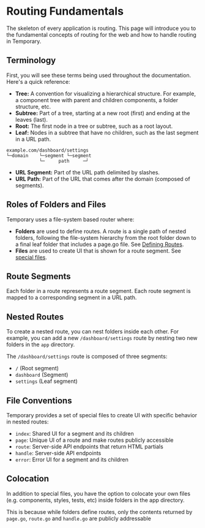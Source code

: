 # Routing Fundamentals

The skeleton of every application is routing. This page will introduce you to the fundamental concepts of routing for the web and how to handle routing in Temporary.


## Terminology

First, you will see these terms being used throughout the documentation. Here's a quick reference:

- __Tree:__ A convention for visualizing a hierarchical structure. For example, a component tree with parent and children components, a folder structure, etc.
- __Subtree:__ Part of a tree, starting at a new root (first) and ending at the leaves (last).
- __Root:__ The first node in a tree or subtree, such as a root layout.
- __Leaf:__ Nodes in a subtree that have no children, such as the last segment in a URL path.

```
example.com/dashboard/settings
└─domain    └─segment └─segment
            └─     path     ─┘           
```

- __URL Segment:__ Part of the URL path delimited by slashes.
- __URL Path:__ Part of the URL that comes after the domain (composed of segments).


## Roles of Folders and Files

Temporary uses a file-system based router where:

- __Folders__ are used to define routes. A route is a single path of nested folders, following the file-system hierarchy from the root folder down to a final leaf folder that includes a page.go file. See [Defining Routes]().
- __Files__ are used to create UI that is shown for a route segment. See [special files]().

## Route Segments
Each folder in a route represents a route segment. Each route segment is mapped to a corresponding segment in a URL path.

## Nested Routes

To create a nested route, you can nest folders inside each other. For example, you can add a new `/dashboard/settings` route by nesting two new folders in the `app` directory.

The `/dashboard/settings` route is composed of three segments:

- `/` (Root segment)
- `dashboard` (Segment)
- `settings` (Leaf segment)


## File Conventions

Temporary provides a set of special files to create UI with specific behavior in nested routes:

- `index`: Shared UI for a segment and its children
- `page`:	Unique UI of a route and make routes publicly accessible
- `route`:	Server-side API endpoints that return HTML partials
- `handle`:	Server-side API endpoints
- `error`:	Error UI for a segment and its children


## Colocation

In addition to special files, you have the option to colocate your own files (e.g. components, styles, tests, etc) inside folders in the app directory.

This is because while folders define routes, only the contents returned by `page.go`, `route.go` and `handle.go` are publicly addressable
